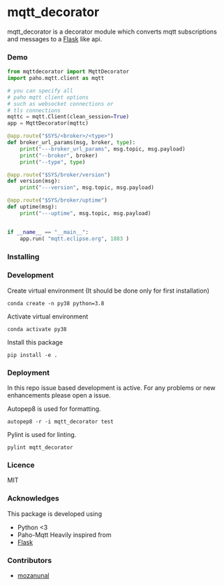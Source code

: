 # mqtt_decorator
mqtt_decorator is a decorator module which converts mqtt subscriptions and messages to a [Flask](https://flask.palletsprojects.com/en/1.1.x/) like api.

### Demo

```python
from mqttdecorator import MqttDecorator
import paho.mqtt.client as mqtt

# you can specify all 
# paho mqtt client options
# such as websocket connections or
# tls connections
mqttc = mqtt.Client(clean_session=True)
app = MqttDecorator(mqttc)

@app.route("$SYS/<broker>/<type>")
def broker_url_params(msg, broker, type):
    print("---broker_url_params", msg.topic, msg.payload)
    print("--broker", broker)
    print("--type", type)

@app.route("$SYS/broker/version")
def version(msg):
    print("---version", msg.topic, msg.payload)

@app.route("$SYS/broker/uptime")
def uptime(msg):
    print("---uptime", msg.topic, msg.payload)


if __name__ == "__main__":
    app.run( "mqtt.eclipse.org", 1883 )

```

### Installing




### Development

Create virtual environment (It should be done only for first installation)

```
conda create -n py38 python=3.8
```

Activate virtual environment
```
conda activate py38
```

Install this package
```
pip install -e .
```


### Deployment

In this repo issue based development is active. For any problems or new enhancements please open a issue.

Autopep8 is used for formatting.

```
autopep8 -r -i mqtt_decorator test
```

Pylint is used for linting.
```
pylint mqtt_decorator
```

### Licence
MIT

### Acknowledges
This package is developed using
- Python <3
- Paho-Mqtt
Heavily inspired from
- [Flask](https://flask.palletsprojects.com/en/1.1.x/)

### Contributors
- [mozanunal](https://github.com/mozanunal)

